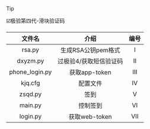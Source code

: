 > [!tip]
> ☑️极验第四代-滑块验证码

| 文件名 | 介绍 |编号|
|:------:|:------:|:------:|
| rsa.py | 生成RSA公钥pem格式 |Ⅰ|
| dxyzm.py | 过极验4/获取短信验证码 |Ⅱ|
| phone_login.py | 获取app-token |Ⅲ|
| kjq.cfg | 配置文件 |Ⅳ|
| zsqd.py | 签到 |Ⅴ|
| main.py | 控制签到 |Ⅵ|
| login.py | 获取web-token |Ⅶ|
